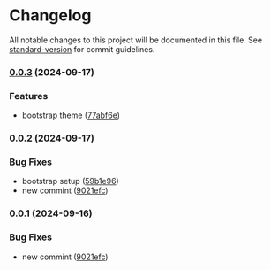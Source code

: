 # Changelog

All notable changes to this project will be documented in this file. See [standard-version](https://github.com/conventional-changelog/standard-version) for commit guidelines.

### [0.0.3](https://github.com/ChBasitGill/cbg-n-sons/compare/v0.0.2...v0.0.3) (2024-09-17)


### Features

* bootstrap theme ([77abf6e](https://github.com/ChBasitGill/cbg-n-sons/commit/77abf6eb940f45893660ba52e5551fa0cd8f4455))

### 0.0.2 (2024-09-17)


### Bug Fixes

* bootstrap setup ([59b1e96](https://github.com/ChBasitGill/cbg-n-sons/commit/59b1e9612b7474f0663d84c2dbddb3f03300f864))
* new commint ([9021efc](https://github.com/ChBasitGill/cbg-n-sons/commit/9021efc84839c92145ea101ec9c620b8ca42f010))

### 0.0.1 (2024-09-16)


### Bug Fixes

* new commint ([9021efc](https://github.com/ChBasitGill/cbg-n-sons/commit/9021efc84839c92145ea101ec9c620b8ca42f010))
